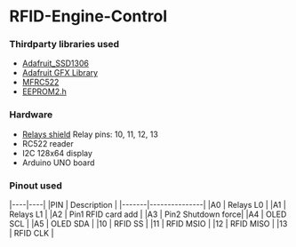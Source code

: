 # RFID-Engine-Control

### Thirdparty libraries used
* [Adafruit_SSD1306](https://github.com/adafruit/Adafruit_SSD1306)
* [Adafruit GFX Library](https://github.com/adafruit/Adafruit-GFX-Library)
* [MFRC522](https://github.com/miguelbalboa/rfid)
* [EEPROM2.h](http://freeduino.ru/arduino/sample_EEPROM.html)
### Hardware
* [Relays shield](http://m.intl.taobao.com/detail/detail.html?spm=0.0.0.0&id=521493640182)
Relay pins: 10, 11, 12, 13
* RC522 reader
* I2C 128x64 display
* Arduino UNO board
### Pinout used
|----|----|
|PIN	| Description	|
|-------|---------------|
|A0	| Relays L0	|
|A1     | Relays L1	|
|A2     | Pin1 RFID card add |
|A3     | Pin2 Shutdown force|
|A4     | OLED SCL	|
|A5     | OLED SDA	|
|10	| RFID SS	|
|11	| RFID MSIO	|
|12	| RFID MISO	|
|13	| RFID CLK	|